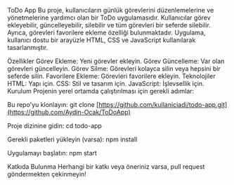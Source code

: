 ToDo App
Bu proje, kullanıcıların günlük görevlerini düzenlemelerine ve yönetmelerine yardımcı olan bir ToDo uygulamasıdır. Kullanıcılar görev ekleyebilir, güncelleyebilir, silebilir ve tüm görevleri bir seferde silebilir. Ayrıca, görevleri favorilere ekleme özelliği bulunmaktadır. Uygulama, kullanıcı dostu bir arayüzle HTML, CSS ve JavaScript kullanılarak tasarlanmıştır.

Özellikler
Görev Ekleme: Yeni görevler ekleyin.
Görev Güncelleme: Var olan görevleri güncelleyin.
Görev Silme: Görevleri kolayca silin veya hepsini bir seferde silin.
Favorilere Ekleme: Görevleri favorilere ekleyin.
Teknolojiler
HTML: Yapı için.
CSS: Stil ve tasarım için.
JavaScript: İşlevsellik için.
Kurulum
Projenin yerel ortamda çalıştırılması için gerekli adımlar:

Bu repo'yu klonlayın:
git clone [https://github.com/kullaniciadi/todo-app.git](https://github.com/Aydin-Ocak/ToDoApp)

Proje dizinine gidin:
cd todo-app

Gerekli paketleri yükleyin (varsa):
npm install

Uygulamayı başlatın:
npm start

Katkıda Bulunma
Herhangi bir katkı veya öneriniz varsa, pull request göndermekten çekinmeyin!
